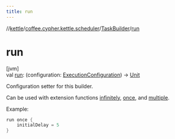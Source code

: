 ```yaml
---
title: run
---
```

//[kettle](../../../index.html)/[coffee.cypher.kettle.scheduler](../index.html)/[TaskBuilder](index.html)/[run](run.html)



# run



[jvm]\
val [run](run.html): (configuration: [ExecutionConfiguration](../-execution-configuration/index.html)) -&gt; [Unit](https://kotlinlang.org/api/latest/jvm/stdlib/kotlin/-unit/index.html)



Configuration setter for this builder.



Can be used with extension functions [infinitely](../infinitely.html), [once](../once.html), and [multiple](../multiple.html).



Example:

```kotlin
run once {
    initialDelay = 5
}
```



